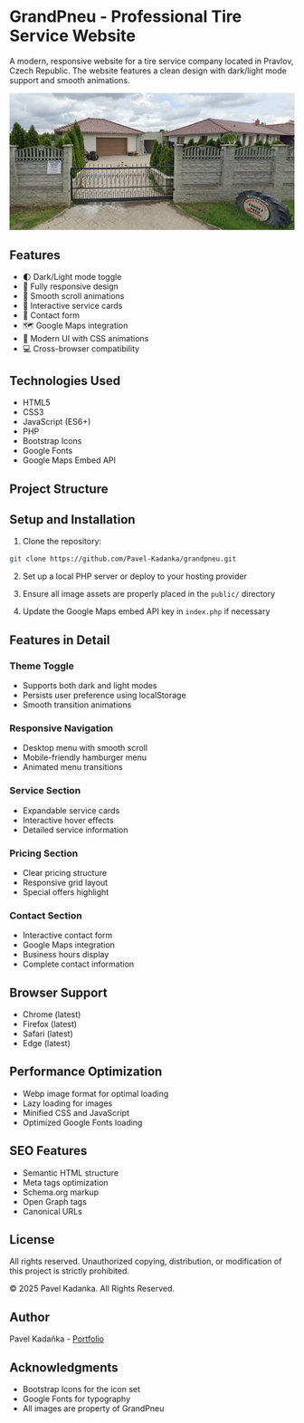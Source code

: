 # GrandPneu - Professional Tire Service Website

A modern, responsive website for a tire service company located in Pravlov, Czech Republic. The website features a clean design with dark/light mode support and smooth animations.

![grantpneu.cz](public/prodejna.webp)

## Features

- 🌓 Dark/Light mode toggle
- 📱 Fully responsive design
- 🎯 Smooth scroll animations
- 🔄 Interactive service cards
- 📝 Contact form
- 🗺️ Google Maps integration
- 🎨 Modern UI with CSS animations
- 💻 Cross-browser compatibility

## Technologies Used

- HTML5
- CSS3
- JavaScript (ES6+)
- PHP
- Bootstrap Icons
- Google Fonts
- Google Maps Embed API

## Project Structure

## Setup and Installation

1. Clone the repository:
```bash
git clone https://github.com/Pavel-Kadanka/grandpneu.git
```

2. Set up a local PHP server or deploy to your hosting provider

3. Ensure all image assets are properly placed in the `public/` directory

4. Update the Google Maps embed API key in `index.php` if necessary

## Features in Detail

### Theme Toggle
- Supports both dark and light modes
- Persists user preference using localStorage
- Smooth transition animations

### Responsive Navigation
- Desktop menu with smooth scroll
- Mobile-friendly hamburger menu
- Animated menu transitions

### Service Section
- Expandable service cards
- Interactive hover effects
- Detailed service information

### Pricing Section
- Clear pricing structure
- Responsive grid layout
- Special offers highlight

### Contact Section
- Interactive contact form
- Google Maps integration
- Business hours display
- Complete contact information

## Browser Support

- Chrome (latest)
- Firefox (latest)
- Safari (latest)
- Edge (latest)

## Performance Optimization

- Webp image format for optimal loading
- Lazy loading for images
- Minified CSS and JavaScript
- Optimized Google Fonts loading

## SEO Features

- Semantic HTML structure
- Meta tags optimization
- Schema.org markup
- Open Graph tags
- Canonical URLs

## License

All rights reserved. Unauthorized copying, distribution, or modification of this project is strictly prohibited.

© 2025 Pavel Kadanka. All Rights Reserved.

## Author

Pavel Kadaňka - [Portfolio](https://kadanka.vercel.app)

## Acknowledgments

- Bootstrap Icons for the icon set
- Google Fonts for typography
- All images are property of GrandPneu
